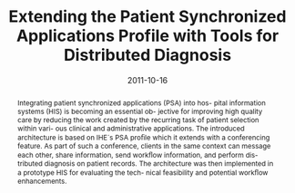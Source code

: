 ---
abstract: Integrating patient synchronized applications (PSA) into hos-  pital information
  systems (HIS) is becoming an essential ob-  jective for improving high quality care
  by reducing the work  created by the recurring task of patient selection within
  vari-  ous clinical and administrative applications. The introduced  architecture
  is based on IHE´s PSA pro&#64257;le which it extends  with a conferencing feature.
  As part of such a conference,  clients in the same context can message each other,
  share  information, send work&#64258;ow information, and perform dis-  tributed
  diagnosis on patient records. The architecture was  then implemented in a prototype
  HIS for evaluating the tech-  nical feasibility and potential work&#64258;ow enhancements.
authors:
- Harald Köstinger
- Thomas Grechenig
- Klaus Bayrhammer
- Michael Fiedler
- Wolfgang Schramm
date: '2011-10-16'
featured: false
links:
- name: Publik
  url: https://publik.tuwien.ac.at/showentry.php?ID=205707&lang=2
publication_types:
- '1'
publishDate: '2011-10-16'
specifics: 'Vortrag: AMA IEEE Medical Technology Conference 2011, Boston, USA; 16.10.2011
  - 18.10.2011; in: "Proceedings of the AMA IEEE Medical Technology Conference 2011",
  IEEE, (2011), S. 1 - 2.'
title: Extending the Patient Synchronized Applications Profile with Tools for Distributed
  Diagnosis
url_pdf: ''
---